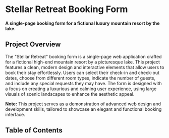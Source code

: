 # Stellar Retreat Booking Form

**A single-page booking form for a fictional luxury mountain resort by the lake.**

## Project Overview

The "Stellar Retreat" booking form is a single-page web application crafted for a fictional high-end mountain resort by a picturesque lake. This project features a clean, modern design and interactive elements that allow users to book their stay effortlessly. Users can select their check-in and check-out dates, choose from different room types, indicate the number of guests, and include any special requests they may have. The form is designed with a focus on creating a luxurious and calming user experience, using large visuals of scenic landscapes to enhance the aesthetic appeal.

**Note:** This project serves as a demonstration of advanced web design and development skills, tailored to showcase an elegant and functional booking interface.

## Table of Contents
